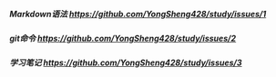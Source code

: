 ##### Markdown语法  https://github.com/YongSheng428/study/issues/1
##### git命令  https://github.com/YongSheng428/study/issues/2
##### 学习笔记  https://github.com/YongSheng428/study/issues/3
